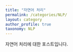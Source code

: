 ```yaml
---
title: "자연어 처리"
permalink: /categories/NLP/
layout: category
author_profile: true
taxonomy: NLP
---
```


자연어 처리에 대한 포스트입니다.